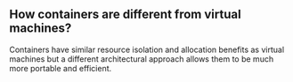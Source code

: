 ## How containers are different from virtual machines?
Containers have similar resource isolation and allocation benefits as virtual machines but a different architectural approach allows 
them to be much more portable and efficient.
